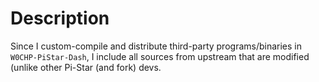 # Description

Since I custom-compile and distribute third-party programs/binaries in
`W0CHP-PiStar-Dash`, I include all sources from upstream that are modified
(unlike other Pi-Star (and fork) devs.

